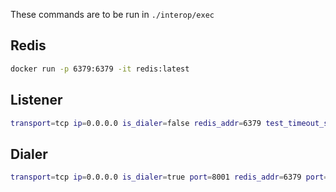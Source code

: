 These commands are to be run in `./interop/exec`

## Redis

```bash
docker run -p 6379:6379 -it redis:latest
```

## Listener

```bash
transport=tcp ip=0.0.0.0 is_dialer=false redis_addr=6379 test_timeout_seconds=180 security=insecure muxer=mplex  python3 native_ping.py
```

## Dialer

```bash
transport=tcp ip=0.0.0.0 is_dialer=true port=8001 redis_addr=6379 port=8001 test_timeout_seconds=180 security=insecure muxer=mplex  python3 native_ping.py
```
